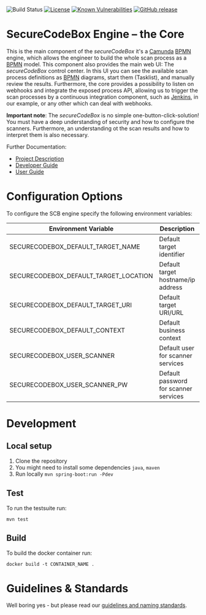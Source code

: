   ![Build Status](https://travis-ci.com/secureCodeBox/engine.svg?token=N5PJUt4SAUxNTYFZNtLj&branch=develop)
  [![License](https://img.shields.io/badge/License-Apache%202.0-blue.svg)](https://opensource.org/licenses/Apache-2.0)
  [![Known Vulnerabilities](https://snyk.io/test/github/secureCodeBox/engine/badge.svg)](https://snyk.io/test/github/secureCodeBox/engine)
  [![GitHub release](https://img.shields.io/github/release/secureCodeBox/engine.svg)](https://github.com/secureCodeBox/engine/releases/latest)

 # SecureCodeBox Engine – the Core

This is the main component of the _secureCodeBox_ it's a [Camunda][camunda] [BPMN][bpmn] engine, which allows the engineer to build the whole scan process as a [BPMN][bpmn] model. This component also provides the main web UI: The _secureCodeBox_ control center. In this UI you can see the available scan process definitions as [BPMN][bpmn] diagrams, start them (Tasklist), and manually review the results. Furthermore, the core provides a possibility to listen on webhooks and integrate the exposed process API, allowing us to trigger the scan processes by a continuous integration component, such as [Jenkins][jenkins], in our example, or any other which can deal with webhooks.

 **Important note**: The _secureCodeBox_ is no simple one-button-click-solution! You must have a deep understanding of security and how to configure the scanners. Furthermore, an understanding ot the scan results and how to interpret them is also necessary.

 Further Documentation:
 * [Project Description][scb-project]
 * [Developer Guide][scb-developer-guide]
 * [User Guide][scb-user-guide]

# Configuration Options
To configure the SCB engine specify the following environment variables:

| Environment Variable                  | Description                           | Example Value               |
| ------------------------------------- | ------------------------------------- | --------------------------- |
| SECURECODEBOX_DEFAULT_TARGET_NAME     | Default target identifier             | BodgeIT Public Host         |
| SECURECODEBOX_DEFAULT_TARGET_LOCATION | Default target hostname/ip address    | bodgeit                     |
| SECURECODEBOX_DEFAULT_TARGET_URI      | Default target URI/URL                | http://bodgeit:8080/bodgeit |
| SECURECODEBOX_DEFAULT_CONTEXT         | Default business context              | BodgeIT                     |
| SECURECODEBOX_USER_SCANNER            | Default user for scanner services     | default-scanner             |
| SECURECODEBOX_USER_SCANNER_PW         | Default password for scanner services | AStrongPassword-NotThisOne! |

# Development

## Local setup

1.  Clone the repository
2.  You might need to install some dependencies `java`, `maven`
3.  Run locally `mvn spring-boot:run -Pdev`

## Test

To run the testsuite run:

`mvn test`

## Build

To build the docker container run:

`docker build -t CONTAINER_NAME .`

# Guidelines & Standards
Well boring yes - but please read our [guidelines and naming standards][scb-developer-guidelines].

[scb-project]:              https://github.com/secureCodeBox/secureCodeBox
[scb-developer-guide]:      https://github.com/secureCodeBox/secureCodeBox/blob/develop/docs/developer-guide/README.md
[scb-developer-guidelines]: https://github.com/secureCodeBox/secureCodeBox/blob/develop/docs/developer-guide/README.md#guidelines
[scb-user-guide]:           https://github.com/secureCodeBox/secureCodeBox/tree/develop/docs/user-guide

[camunda]:                  https://camunda.com/de/
[bpmn]:                     https://en.wikipedia.org/wiki/Business_Process_Model_and_Notation
[jenkins]:                  https://jenkins.io/

[docker]:                   https://www.docker.com/
[beta-testers]:             https://www.securecodebox.io/
[owasp]:                    https://www.owasp.org/index.php/Main_Page
